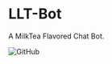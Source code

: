 # LLT-Bot
A MilkTea Flavored Chat Bot.

![GitHub](https://img.shields.io/github/license/yhluk/LLT-Bot)
